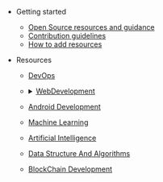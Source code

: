 - Getting started

  - [Open Source resources and guidance](../pages/open-source-resources.md)
  - [Contribution guidelines](../Contributing.md)
  - [How to add resources](../how-to-add-resources.md)

* Resources

  - [DevOps](./../pages/devops-resources.md)
  - <details>

      <summary><a href="./../pages/web-development-resources.md">WebDevelopment</a></summary>

    - [HTML resources](./../pages/HTML-resources.md)

    - [CSS resources](./../pages/CSS-resources.md)

    - [React resources](./../pages/react-resources.md)

    - [Backend Development resources](./../pages/backend-development-resource.md)
    </details>

  - [Android Development](../pages/android-development-resources.md)
  - [Machine Learning](../pages/machine-learning-resources.md)
  - [Artificial Intelligence](../pages/AI-resources.md)
  - [Data Structure And Algorithms](../pages/data-structure-and-algorithms-resources.md)
  - [BlockChain Development](../pages/full-stack-blockchain-development.md)
